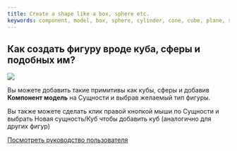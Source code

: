 ```yaml
---
title: Create a shape like a box, sphere etc.
keywords: component, model, box, sphere, cylinder, cone, cube, plane, shape, primitive
---
```


## Как создать фигуру вроде куба, сферы и подобных им?

<img src="https://playcanvas.com/static-assets/instructions/new_box.gif"/>

Вы можете добавить такие примитивы как кубы, сферы и добавив **Компонент модель** на Сущности и выбрав желаемый тип фигуры.

Вы также можете сделать клик правой кнопкой мыши по Сущности и выбрать Новая сущность/Куб чтобы добавить куб (аналогично для других фигур)

<a class="docs" href="http://developer.playcanvas.com/ru/user-manual/packs/components/model/" target="_blank">Посмотреть руководство пользователя</a>

